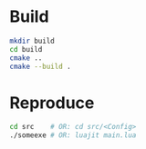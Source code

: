# Build

``` sh
mkdir build
cd build
cmake ..
cmake --build .
```

# Reproduce

``` sh
cd src    # OR: cd src/<Config>
./someexe # OR: luajit main.lua
```
